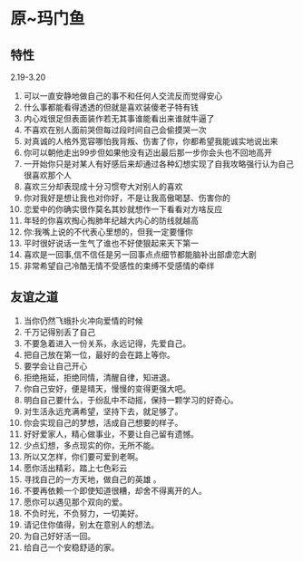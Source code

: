 
# 原~玛门鱼
## 特性
2.19-3.20
1.	可以一直安静地做自己的事不和任何人交流反而觉得安心
2.	什么事都能看得透透的但就是喜欢装傻老子特有钱
3.	内心戏很足但表面装作若无其事谁能看出来谁就牛逼了
4.	不喜欢在别人面前哭但每过段时间自己会偷摸哭一次
5.	对真诚的人格外宽容哪怕我背叛、伤害了你，你都希望我能诚实地说出来
6.	你可以朝他走出99步但如果他没有迈出最后那一步你会头也不回地高开
7.	一开始你只是对某人有好感后来却通过各种幻想实现了自我攻略强行认为自己很喜欢那个人
8.	喜欢三分却表现成十分习惯夸大对别人的喜欢
9.	你对我好是想让我也对你好，不是让我高傲喝瑟、伤害你的
10.	恋爱中的你确实很作莫名其妙就想作一下看看对方啥反应
11.	年轻的你喜欢掏心掏肺年纪越大内心的防线就越高
12.	你:我嘴上说的不代表心里想的，但我一定要懂你
13.	平时很好说话一生气了谁也不好使狠起来天下第一
14.	喜欢是一回事,信不信任是另一回事点点细节都能脑补出部虐恋大剧
15.	非常希望自己冷酷无情不受感性的束缚不受感情的牵绊

## 友谊之道
1.	当你仍然飞蛾扑火冲向爱情的时候
2.	 千万记得别丢了自己
3.	不要急着进入一份关系，永远记得，先爱自己。
4.	把自己放在第一位，最好的会在路上等你。
5.	要学会让自己开心
6.	拒绝拖延，拒绝同情，清醒自律，知进退。
7.	你自己安好，便是晴天，慢慢的变得更强大吧。
8.	明白自己要什么，于纷乱中不动摇，保持一颗学习的好奇心。
9.	对生活永远充满希望，坚持下去，就足够了。
10.	你会实现自己的梦想，活成自己想要的样子。
11.	好好爱家人，精心做事业，不要让自己留有遗憾。
12.	少点幻想，多点现实的你，无所不能。
13.	所以又怎样，你们要可爱到老啊。
14.	愿你活出精彩，踏上七色彩云
15.	寻找自己的一方天地，做自己的英雄 。
16.	不要再依赖一个即使知道很糟，却舍不得离开的人。
17.	愿你可以遇见那个双向的爱。
18.	不负时光，不负努力，一切美好。
19.	请记住你值得，别太在意别人的想法。
20.	为自己好好活一回。
21.	给自己一个安稳舒适的家。
